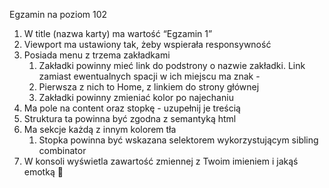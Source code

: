 Egzamin na poziom 102

1.  W title (nazwa karty) ma wartość “Egzamin 1”
2.  Viewport ma ustawiony tak, żeby wspierała responsywność
3.  Posiada menu z trzema zakładkami
    1.  Zakładki powinny mieć link do podstrony o nazwie zakładki. Link zamiast ewentualnych spacji w ich miejscu ma znak -
    2.  Pierwsza z nich to Home, z linkiem do strony głównej
    3.  Zakładki powinny zmieniać kolor po najechaniu
4.  Ma pole na content oraz stopkę - uzupełnij je treścią
5.  Struktura ta powinna być zgodna z semantyką html
6.  Ma sekcje każdą z innym kolorem tła
    1.  Stopka powinna być wskazana selektorem wykorzystującym sibling combinator
7.  W konsoli wyświetla zawartość zmiennej z Twoim imieniem i jakąś emotką 🙂